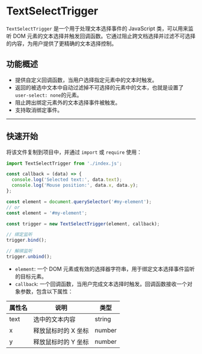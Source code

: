 # TextSelectTrigger

`TextSelectTrigger` 是一个用于处理文本选择事件的 JavaScript 类，可以用来监听 DOM 元素的文本选择并触发回调函数。它通过阻止跨文档选择并过滤不可选择的内容，为用户提供了更精确的文本选择控制。

## 功能概述

- 提供自定义回调函数，当用户选择指定元素中的文本时触发。
- 返回的被选中文本中自动过滤掉不可选择的元素中的文本，也就是设置了`user-select: none`的元素。
- 阻止跨出绑定元素外的文本选择事件被触发。
- 支持取消绑定事件。



---

## 快速开始

将该文件复制到项目中，并通过 `import` 或 `require` 使用：

```javascript
import TextSelectTrigger from './index.js';

const callback = (data) => {
  console.log('Selected text:', data.text);
  console.log('Mouse position:', data.x, data.y);
};

const element = document.querySelector('#my-element');
// or
const element = '#my-element';

const trigger = new TextSelectTrigger(element, callback);

// 绑定监听
trigger.bind();

// 解绑监听
trigger.unbind();
```
- `element`: 一个 DOM 元素或有效的选择器字符串，用于绑定文本选择事件监听的目标元素。
- `callback`: 一个回调函数，当用户完成文本选择时触发。回调函数接收一个对象参数，包含以下属性：

|属性名|说明|类型|
|---|---|---|
|text|选中的文本内容|string|
|x|释放鼠标时的 X 坐标|number|
|y|释放鼠标时的 Y 坐标|number|
